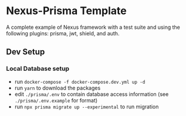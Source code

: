 # Nexus-Prisma Template

A complete example of Nexus framework with a test suite and using the following plugins: prisma, jwt, shield, and auth.

## Dev Setup

### Local Database setup

- run `docker-compose -f docker-compose.dev.yml up -d`
- run `yarn` to download the packages
- edit `./prisma/.env` to contain database access information (see `./prisma/.env.example` for format)
- run `npx prisma migrate up --experimental` to run migration
<!--

### Node, Outside of Docker

- Clone
- run `yarn` to download the packages
- edit `.env` based on `.env.example`
- run `yarn dev` to start dev environment

### Node, Inside of Docker

- create `.env.docker` based on `.env.example`
- create `./prisma/.env.docker` based on `./prisma/.env.exmaple` pointing to the `db` service
- run `docker-compose -f docker-compose.dev.yml build` to build the containers
- run `docker-compose

## Prod Setup

### Node, Outside of Docker

- run `yarn` to download the packages
- create `.env` based on `.env.example` with production variables
- run `yarn build` to build the production server
- run `yarn start` to start the server

### Inside of Docker

- create `.env.docker` based on `.env.example` with production variables
- create `./prisma/.env.docker` based on `./prisma/.env.exmaple` pointing to the `db` service
- run `docker-compose -f docker-compose.dev.yml build` to build the containers
- run `docker-compose -f docker-compose.dev.yml -d up` to run the containers -->
